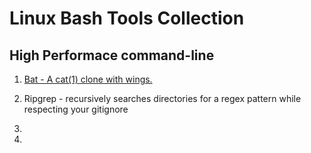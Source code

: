 # Linux Bash Tools Collection

## High Performace command-line

1. [Bat - A cat(1) clone with wings.](linux-bash-tools-collection/rust/bat.md)
2. Ripgrep - recursively searches directories for a regex pattern while respecting your gitignore
3.



1.

